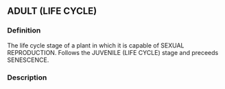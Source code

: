 ## ADULT (LIFE CYCLE)
### Definition
The life cycle stage of a plant in which it is capable of SEXUAL REPRODUCTION. Follows the JUVENILE (LIFE CYCLE) stage and preceeds SENESCENCE.

### Description
